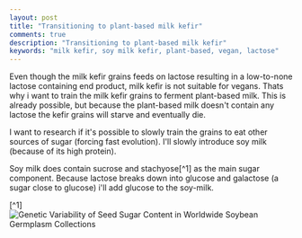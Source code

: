 ```yaml
---
layout: post
title: "Transitioning to plant-based milk kefir"
comments: true
description: "Transitioning to plant-based milk kefir"
keywords: "milk kefir, soy milk kefir, plant-based, vegan, lactose"
---
```


Even though the milk kefir grains feeds on lactose resulting in a low-to-none lactose containing end product, milk kefir is not suitable for vegans. Thats why i want to train the milk kefir grains to ferment plant-based milk. This is already possible, but because the plant-based milk doesn't contain any lactose the kefir grains will starve and eventually die. 

I want to research if it's possible to slowly train the grains to eat other sources of sugar (forcing fast evolution). I'll slowly introduce soy milk (because of its high protein). 

Soy milk does contain sucrose and stachyose[^1] as the main sugar component. Because lactose breaks down into glucose and galactose (a sugar close to glucose) i'll add glucose to the soy-milk. 



[^1] ![Genetic Variability of Seed Sugar Content in Worldwide Soybean Germplasm Collections](https://acsess.onlinelibrary.wiley.com/doi/abs/10.2135/cropsci2008.05.0256#:~:text=Sucrose%20and%20stachyose%20are%20the,10%20mg%20g%E2%88%921%20stachyose.)
